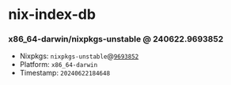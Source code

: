 # nix-index-db
### x86_64-darwin/nixpkgs-unstable @ 240622.9693852
- Nixpkgs: `nixpkgs-unstable`@[`9693852`](https://github.com/NixOS/nixpkgs/commit/9693852a2070b398ee123a329e68f0dab5526681)
- Platform: `x86_64-darwin`
- Timestamp: `20240622184648`
